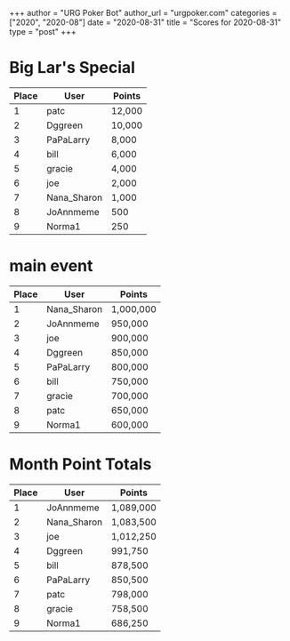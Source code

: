 +++
author = "URG Poker Bot"
author_url = "urgpoker.com"
categories = ["2020", "2020-08"]
date = "2020-08-31"
title = "Scores for 2020-08-31"
type = "post"
+++
# Big Lar's Special

| Place | User | Points |
|-------|------|--------|
| 1 | patc | 12,000 |
| 2 | Dggreen | 10,000 |
| 3 | PaPaLarry | 8,000 |
| 4 | bill | 6,000 |
| 5 | gracie | 4,000 |
| 6 | joe | 2,000 |
| 7 | Nana_Sharon | 1,000 |
| 8 | JoAnnmeme | 500 |
| 9 | Norma1 | 250 |

# main event

| Place | User | Points |
|-------|------|--------|
| 1 | Nana_Sharon | 1,000,000 |
| 2 | JoAnnmeme | 950,000 |
| 3 | joe | 900,000 |
| 4 | Dggreen | 850,000 |
| 5 | PaPaLarry | 800,000 |
| 6 | bill | 750,000 |
| 7 | gracie | 700,000 |
| 8 | patc | 650,000 |
| 9 | Norma1 | 600,000 |

# Month Point Totals

| Place | User | Points |
|-------|------|--------|
| 1 | JoAnnmeme | 1,089,000 |
| 2 | Nana_Sharon | 1,083,500 |
| 3 | joe | 1,012,250 |
| 4 | Dggreen | 991,750 |
| 5 | bill | 878,500 |
| 6 | PaPaLarry | 850,500 |
| 7 | patc | 798,000 |
| 8 | gracie | 758,500 |
| 9 | Norma1 | 686,250 |
